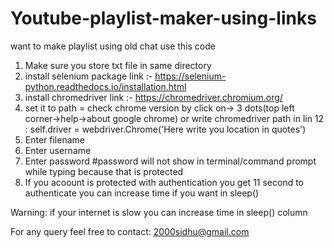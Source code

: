 # Youtube-playlist-maker-using-links
want to make playlist using old chat use this code

1. Make sure you store txt file in same directory
2. install selenium package
   link :- https://selenium-python.readthedocs.io/installation.html
3. install chromedriver
   link :- https://chromedriver.chromium.org/
4. set it to path = check chrome version by click on->  3 dots(top left corner->help->about google chrome)
                   or 
    write chromedriver path in lin 12 :       self.driver = webdriver.Chrome('Here write you location in quotes')
5. Enter filename
6. Enter username
7. Enter password  #password will not show in terminal/command prompt while typing because that is protected
8. If you acoount is protected with authentication you get 11 second to authenticate
    you can increase time if you want in 
    sleep()


Warning:
if your internet is slow you can increase time in
sleep()
column

For any query feel free to contact:
2000sidhu@gmail.com
